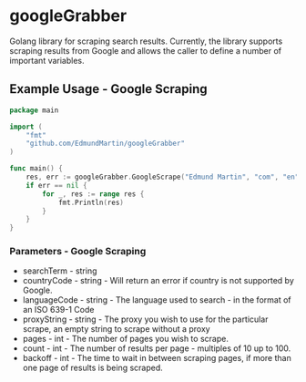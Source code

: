 # googleGrabber
Golang library for scraping search results. Currently, the library supports scraping results from Google and allows the caller to define a number of important variables.

## Example Usage - Google Scraping
```go
package main

import (
	"fmt"
	"github.com/EdmundMartin/googleGrabber"
)

func main() {
	res, err := googleGrabber.GoogleScrape("Edmund Martin", "com", "en", "", 1, 10, 10)
	if err == nil {
		for _, res := range res {
			fmt.Println(res)
		}
	}
}
```
### Parameters - Google Scraping
* searchTerm - string
* countryCode - string - Will return an error if country is not supported by Google.
* languageCode - string - The language used to search - in the format of an ISO 639-1 Code
* proxyString - string - The proxy you wish to use for the particular scrape, an empty string to scrape without a proxy
* pages - int - The number of pages you wish to scrape.
* count - int - The number of results per page - multiples of 10 up to 100.
* backoff - int - The time to wait in between scraping pages, if more than one page of results is being scraped.
